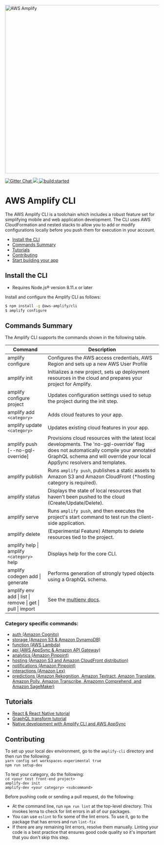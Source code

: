 <a href="https://aws-amplify.github.io/" target="_blank">
    <img src="https://s3.amazonaws.com/aws-mobile-hub-images/aws-amplify-logo.png" alt="AWS Amplify" width="550" >
</a>

<p>
  <a href="https://gitter.im/AWS-Amplify/Lobby?utm_source=share-link&utm_medium=link&utm_campaign=share-link" target="_blank">
    <img src="https://badges.gitter.im/aws/aws-amplify.png" alt="Gitter Chat" />
  </a>
  <a href="https://www.npmjs.com/package/@aws-amplify/cli">
    <img src="https://img.shields.io/npm/v/@aws-amplify/cli.svg" />
  </a>
  <a href="https://circleci.com/gh/aws-amplify/amplify-cli">
    <img src="https://img.shields.io/circleci/project/github/aws-amplify/amplify-cli/master.svg" alt="build:started">
  </a>
</p>



# AWS Amplify CLI

The AWS Amplify CLI is a toolchain which includes a robust feature set for simplifying mobile and web application development. The CLI uses AWS CloudFormation and nested stacks to allow you to add or modify configurations locally before you push them for execution in your account.

* [Install the CLI](#install-the-cli)
* [Commands Summary](#commands-summary)
* [Tutorials](#tutorials)
* [Contributing](#contributing)
* [Start building your app](https://aws-amplify.github.io/docs)


## Install the CLI

 - Requires Node.js® version 8.11.x or later


Install and configure the Amplify CLI as follows:

```bash
$ npm install -g @aws-amplify/cli
$ amplify configure
```

## Commands Summary

The Amplify CLI supports the commands shown in the following table.

| Command              | Description |
| --- | --- |
| amplify configure | Configures the AWS access credentials, AWS Region and sets up a new AWS User Profile |
| amplify init | Initializes a new project, sets up deployment resources in the cloud and prepares your project for Amplify.|
| amplify configure project | Updates configuration settings used to setup the project during the init step. |
| amplify add `<category>` | Adds cloud features to your app. |
| amplify update `<category>` | Updates existing cloud features in your app. |
| amplify push [--no-gql-override]| Provisions cloud resources with the latest local developments. The 'no-gql-override' flag does not automatically compile your annotated GraphQL schema and will override your local AppSync resolvers and templates. |
| amplify publish | Runs `amplify push`, publishes a static assets to Amazon S3 and Amazon CloudFront (*hosting category is required). |
| amplify status | Displays the state of local resources that haven't been pushed to the cloud (Create/Update/Delete). |
| amplify serve | Runs `amplify push`, and then executes the project's start command to test run the client-side application. |
| amplify delete | (Experimental Feature) Attempts to delete resources tied to the project. |
| amplify help \| amplify `<category>` help | Displays help for the core CLI. |
| amplify codegen add \| generate | Performs generation of strongly typed objects using a GraphQL schema. |
| amplify env add \| list \| remove \| get \| pull \| import | See the [multienv docs](https://aws-amplify.github.io/docs/cli/multienv). |

### Category specific commands:
- [auth (Amazon Cognito)](packages/amplify-category-auth/Readme.md)
- [storage (Amazon S3 & Amazon DynamoDB)](packages/amplify-category-storage/Readme.md)
- [function (AWS Lambda)](packages/amplify-category-function/Readme.md)
- [api (AWS AppSync & Amazon API Gateway)](packages/amplify-category-api/Readme.md)
- [analytics (Amazon Pinpoint)](packages/amplify-category-analytics/Readme.md)
- [hosting (Amazon S3 and Amazon CloudFront distribution)](packages/amplify-category-hosting/Readme.md)
- [notifications (Amazon Pinpoint)](packages/amplify-category-notifications/Readme.md)
- [interactions (Amazon Lex)](packages/amplify-category-interactions/Readme.md)
- [predictions (Amazon Rekognition, Amazon Textract, Amazon Translate, Amazon Polly, Amazon Transcribe, Amazomn Comprehend, and Amazon SageMaker)](packages/amplify-category-predictions/Readme.md)

## Tutorials

- [React & React Native tutorial](https://aws-amplify.github.io/docs/js/react)
- [GraphQL transform tutorial](https://aws-amplify.github.io/docs/js/graphql)
- [Native development with Amplify CLI and AWS AppSync](https://aws-amplify.github.io/docs/cli/codegen)

## Contributing

To set up your local dev environment, go to the `amplify-cli` directory and then run the following:<br>
`yarn config set workspaces-experimental true`<br>
`npm run setup-dev`

To test your category, do the following:<br>
`cd <your test front-end project>` <br>
`amplify-dev init` <br>
`amplify-dev <your category> <subcommand>`<br>

Before pushing code or sending a pull request, do the following:
- At the command line, run `npm run lint` at the top-level directory. This invokes lerna to check for lint errors in all of our packages.
- You can use `eslint` to fix some of the lint errors. To use it, go to the package that has errors and run `lint-fix`
- If there are any remaining lint errors, resolve them manually. Linting your code is a best practice that ensures good code quality so it's important that you don't skip this step.
